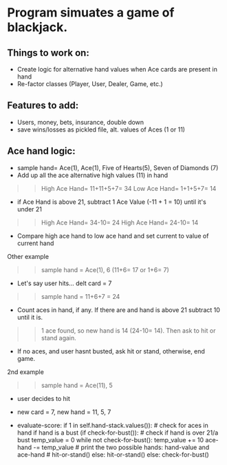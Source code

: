 Program simuates a game of blackjack.
===


Things to work on:
---
- Create logic for alternative hand values when Ace cards are present in hand
- Re-factor classes (Player, User, Dealer, Game, etc.)


Features to add:
--- 
- Users, money, bets, insurance, double down
- save wins/losses as pickled file, alt. values of Aces (1 or 11)

Ace hand logic:
---

- sample hand= Ace(1), Ace(1), Five of Hearts(5), Seven of Diamonds (7)
- Add up all the ace alternative high values (11) in hand
>> High Ace Hand= 11+11+5+7= 34
>> Low Ace Hand= 1+1+5+7= 14
- if Ace Hand is above 21, subtract 1 Ace Value (-11 + 1 = 10) until it's under 21
>> High Ace Hand= 34-10= 24
>> High Ace Hand= 24-10= 14
- Compare high ace hand to low ace hand and set current to value of current hand

Other example
>> sample hand = Ace(1), 6 (11+6= 17 or 1+6= 7)
- Let's say user hits... delt card = 7
>> sample hand = 11+6+7 = 24
- Count aces in hand, if any. If there are and hand is above 21 subtract 10 until it is.
>> 1 ace found, so new hand is 14 (24-10= 14). Then ask to hit or stand again.
- If no aces, and user hasnt busted, ask hit or stand, otherwise, end game.

2nd example
>> sample hand = Ace(11), 5
- user decides to hit 
- new card = 7, new hand = 11, 5, 7

- evaluate-score:
  if 1 in self.hand-stack.values()): # check for aces in hand
    if hand is a bust (if check-for-bust()): # check if hand is over 21/a bust
      temp_value = 0
      while not check-for-bust():
        temp_value += 10
      ace-hand -= temp_value
      # print the two possible hands: hand-value and ace-hand
      # hit-or-stand()
    else:
      hit-or-stand()
  else:
    check-for-bust()
      
